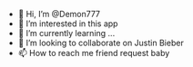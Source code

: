 - 👋 Hi, I’m @Demon777
- 👀 I’m interested in this app
- 🌱 I’m currently learning ...
- 💞️ I’m looking to collaborate on Justin Bieber 
- 📫 How to reach me friend request baby

<!---
jackcraft810/jackcraft810 is a ✨ special ✨ repository because its `README.md` (this file) appears on your GitHub profile.
You can click the Preview link to take a look at your changes.
--->
